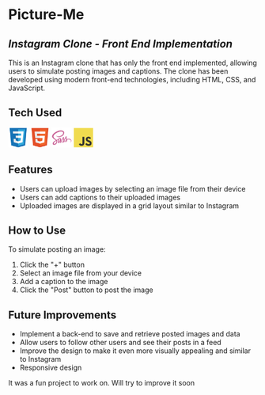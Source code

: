 # Picture-Me
## _Instagram Clone - Front End Implementation_

This is an Instagram clone that has only the front end implemented, allowing users to simulate posting images and captions. The clone has been developed using modern front-end technologies, including HTML, CSS, and JavaScript.

## Tech Used
<p>
  <img src="https://github.com/devicons/devicon/blob/master/icons/css3/css3-original.svg" width="40" height="40">
  <img src="https://github.com/devicons/devicon/blob/master/icons/html5/html5-original.svg" width="40" height="40">
  <img src="https://github.com/devicons/devicon/blob/master/icons/sass/sass-original.svg" width="40" height="40">
  <img src="https://github.com/devicons/devicon/blob/master/icons/javascript/javascript-original.svg" width="40" height="40">
</p>

## Features

- Users can upload images by selecting an image file from their device
- Users can add captions to their uploaded images
- Uploaded images are displayed in a grid layout similar to Instagram

## How to Use
To simulate posting an image:

1. Click the "+" button
2. Select an image file from your device
3. Add a caption to the image
4. Click the "Post" button to post the image

## Future Improvements

* Implement a back-end to save and retrieve posted images and data
* Allow users to follow other users and see their posts in a feed
* Improve the design to make it even more visually appealing and similar to Instagram
* Responsive design

It was a fun project to work on. Will try to improve it soon
